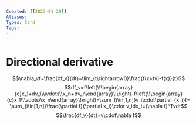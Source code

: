 ```yaml
---
Created: [[2023-01-29]]
Aliases: 
Types: Card
Tags: 
- 
---
```

# Directional derivative
$$\nabla_vf=\frac{df_v}{dt}=\lim_{t\rightarrow0}\frac{f(x+tv)-f(x)}{t}$$
$$df_v=f\left(\!\begin{array}{c}x_1+dv_1\\\vdots\\x_n+dv_n\end{array}\!\right)-f\left(\!\begin{array}{c}x_1\\\vdots\\x_n\end{array}\!\right)=\sum_{i\in[1,n]}v_i\cdot\partial_{x_i}f=\sum_{i\in[1,n]}\frac{\partial f}{\partial x_i}\cdot v_idx_i=(\nabla f)^Tvdt$$
$$\frac{df_v}{dt}=v\cdot\nabla f$$
